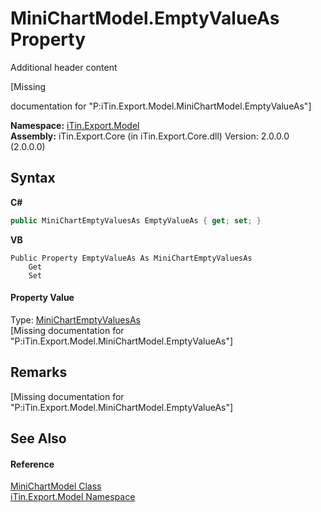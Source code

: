 # MiniChartModel.EmptyValueAs Property 
Additional header content 

\[Missing <summary> documentation for "P:iTin.Export.Model.MiniChartModel.EmptyValueAs"\]

**Namespace:**&nbsp;<a href="N_iTin_Export_Model">iTin.Export.Model</a><br />**Assembly:**&nbsp;iTin.Export.Core (in iTin.Export.Core.dll) Version: 2.0.0.0 (2.0.0.0)

## Syntax

**C#**<br />
``` C#
public MiniChartEmptyValuesAs EmptyValueAs { get; set; }
```

**VB**<br />
``` VB
Public Property EmptyValueAs As MiniChartEmptyValuesAs
	Get
	Set
```


#### Property Value
Type: <a href="T_iTin_Export_Model_MiniChartEmptyValuesAs">MiniChartEmptyValuesAs</a><br />\[Missing <value> documentation for "P:iTin.Export.Model.MiniChartModel.EmptyValueAs"\]

## Remarks
\[Missing <remarks> documentation for "P:iTin.Export.Model.MiniChartModel.EmptyValueAs"\]

## See Also


#### Reference
<a href="T_iTin_Export_Model_MiniChartModel">MiniChartModel Class</a><br /><a href="N_iTin_Export_Model">iTin.Export.Model Namespace</a><br />